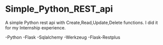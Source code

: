 ﻿# Simple_Python_REST_api

A simple Python rest api with Create,Read,Update,Delete functions. I did it for my Internship experience.

-Python
-Flask
-Sqlalchemy
-Werkzeug
-Flask-Restplus
